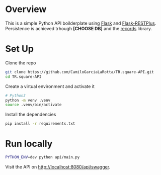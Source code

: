 # Overview

This is a simple Python API boilderplate
using [Flask](http://flask.pocoo.org/) and [Flask-RESTPlus](https://flask-restplus.readthedocs.io/en/stable/).  
Persistence is achieved trhough **[CHOOSE DB]** and the [records](https://github.com/kennethreitz/records) library.

# Set Up

Clone the repo
```bash
git clone https://github.com/CamiloGarciaLaRotta/TR.square-API.git
cd TR.square-API
```

Create a virtual environment and activate it
```bash
# Python3
python -m venv .venv
source .venv/bin/activate
```

Install the dependencies

```bash
pip install -r requirements.txt
```

# Run locally

```bash
PYTHON_ENV=dev python api/main.py
```

Visit the API on [http://localhost:8080/api/swagger](http://localhost:5000/api/swagger).


